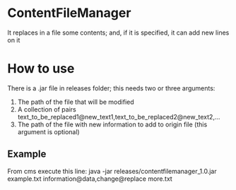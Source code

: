 # ContentFileManager
It replaces in a file some contents; and, if it is specified, it can add new lines on it

# How to use

There is a .jar file in releases folder; this needs two or three arguments:
1. The path of the file that will be modified
2. A collection of pairs text_to_be_replaced1@new_text1,text_to_be_replaced2@new_text2,...
3. The path of the file with new information to add to origin file (this argument is optional)

## Example
From cms execute this line: java -jar releases/contentfilemanager_1.0.jar example.txt  information@data,change@replace more.txt
